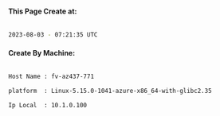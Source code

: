 
   
#### This Page Create at:

```bash

2023-08-03 - 07:21:35 UTC

```

#### Create By Machine:

```bash

Host Name : fv-az437-771

platform  : Linux-5.15.0-1041-azure-x86_64-with-glibc2.35

Ip Local  : 10.1.0.100

```

